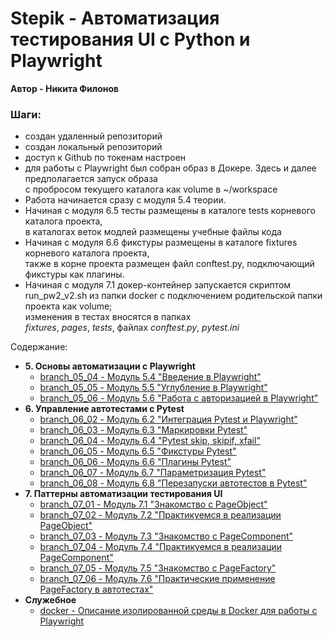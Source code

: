 # Stepik - Автоматизация тестирования UI с Python и Playwright
**Автор - Никита Филонов**


### Шаги:
- создан удаленный репозиторий
- создан локальный репозиторий
- доступ к Github по токенам настроен
- для работы с Playwright был собран образ в Докере. Здесь и далее предполагается запуск образа  
с пробросом текущего каталога как volume в ~/workspace
- Работа начинается сразу с модуля 5.4 теории.  
- Начиная с модуля 6.5 тесты размещены в каталоге tests корневого каталога проекта,  
в каталогах веток модлей размещены учебные файлы кода  
- Начиная с модуля 6.6 фикстуры размещены в каталоге fixtures корневого каталога проекта,  
также в корне проекта размещен файл conftest.py, подключающий фикстуры как плагины.
- Начиная с модуля 7.1 докер-контейнер запускается скриптом run_pw2_v2.sh из папки docker с 
подключением родительской папки проекта как volume;  
изменения в тестах вносятся в папках  
*fixtures*, *pages*, *tests*, файлах *conftest.py*, *pytest.ini*

Содержание:  
- **5. Основы автоматизации с Playwright**  
  - [branch_05_04 - Модуль 5.4 "Введение в Playwright"](./branch_05_04/readme.md)
  - [branch_05_05 - Модуль 5.5 "Углубление в Playwright"](./branch_05_05/readme.md)
  - [branch_05_06 - Модуль 5.6 "Работа с авторизацией в Playwright"](./branch_05_06/readme.md)  
- **6. Управление автотестами с Pytest**  
  - [branch_06_02 - Модуль 6.2 "Интеграция Pytest и Playwright"](./branch_06_02/readme.md)
  - [branch_06_03 - Модуль 6.3 "Маркировки Pytest"](./branch_06_03/readme.md)
  - [branch_06_04 - Модуль 6.4 "Pytest skip, skipif, xfail"](./branch_06_04/readme.md)
  - [branch_06_05 - Модуль 6.5 "Фикстуры Pytest"](./branch_06_05/readme.md)
  - [branch_06_06 - Модуль 6.6 "Плагины Pytest"](./branch_06_06/readme.md)
  - [branch_06_07 - Модуль 6.7 "Параметризация Pytest"](./branch_06_07/readme.md)
  - [branch_06_08 - Модуль 6.8 "Перезапуски автотестов в Pytest"](./branch_06_08/readme.md)  
- **7. Паттерны автоматизации тестирования UI**  
  - [branch_07_01 - Модуль 7.1 "Знакомство с PageObject"](./branch_07_01/readme.md)
  - [branch_07_02 - Модуль 7.2 "Практикуемся в реализации PageObject"](./branch_07_02/readme.md)
  - [branch_07_03 - Модуль 7.3 "Знакомство с PageComponent"](./branch_07_03/readme.md)
  - [branch_07_04 - Модуль 7.4 "Практикуемся в реализации PageComponent"](./branch_07_04/readme.md)
  - [branch_07_05 - Модуль 7.5 "Знакомство с PageFactory"](./branch_07_05/readme.md)
  - [branch_07_06 - Модуль 7.6 "Практические применение PageFactory в автотестах"](./branch_07_06/readme.md)
- **Служебное**
  - [docker - Описание изолированной среды в Docker для работы с Playwright](./docker/readme.md)

